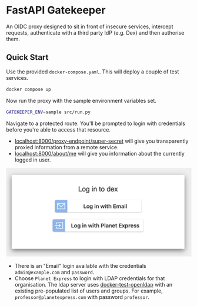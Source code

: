 # FastAPI Gatekeeper

An OIDC proxy designed to sit in front of insecure services, intercept requests, authenticate with a third party IdP (e.g. Dex) and then authorise them.

## Quick Start

Use the provided `docker-compose.yaml`. This will deploy a couple of test services.

```zsh
docker compose up
```

Now run the proxy with the sample environment variables set.

```zsh
GATEKEEPER_ENV=sample src/run.py
```

Navigate to a protected route. You'll be prompted to login with credentials before you're able to access that resource.

- [localhost:8000/proxy-endpoint/super-secret](http://localhost:8000/proxy-endpoint/super-secret) will give you transparently proxied information from a remote service.
- [localhost:8000/about/me](http://localhost:8000/about/me) will give you information about the currently logged in user.

![login options](docs/img/dex-login-options.png)

- There is an "Email" login available with the credentials `admin@example.com` and `password`.
- Choose `Planet Express` to login with LDAP credentials for that organisation. The ldap server uses [docker-test-openldap](https://github.com/darth-veitcher/docker-test-openldap) with an existing pre-populated list of users and groups. For example, `professor@planetexpress.com` with password `professor`.
